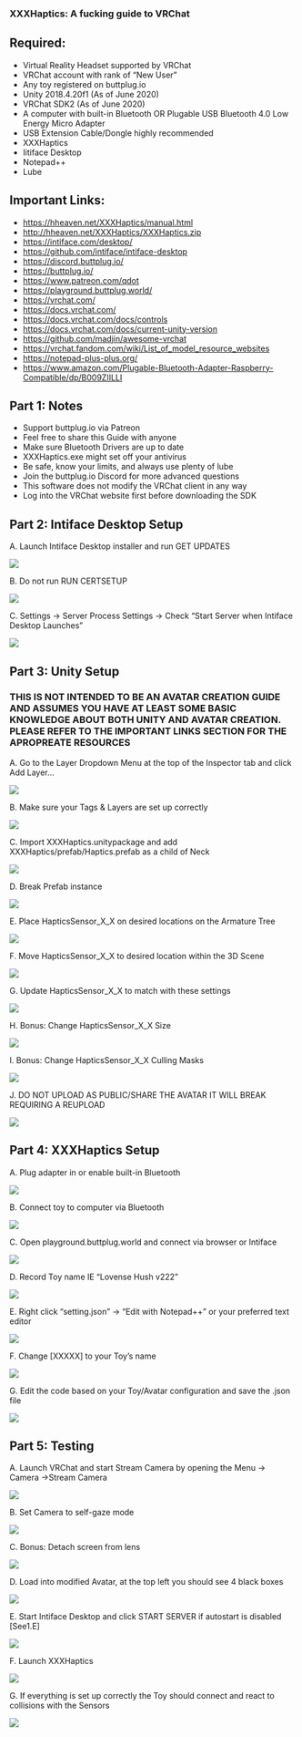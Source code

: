 ### XXXHaptics: A fucking guide to VRChat

## Required:

-   Virtual Reality Headset supported by VRChat
-   VRChat account with rank of “New User”
-   Any toy registered on buttplug.io
-   Unity 2018.4.20f1 (As of June 2020)
-   VRChat SDK2 (As of June 2020)
-   A computer with built-in Bluetooth OR Plugable USB Bluetooth 4.0 Low Energy Micro Adapter
-   USB Extension Cable/Dongle highly recommended
-   XXXHaptics
-   Iitiface Desktop
-   Notepad++
-   Lube

## Important Links:

-   <https://hheaven.net/XXXHaptics/manual.html>
-   <http://hheaven.net/XXXHaptics/XXXHaptics.zip>
-   <https://intiface.com/desktop/>
-   <https://github.com/intiface/intiface-desktop>
-   <https://discord.buttplug.io/>
-   <https://buttplug.io/>
-   <https://www.patreon.com/qdot>
-   <https://playground.buttplug.world/>
-   <https://vrchat.com/>
-   <https://docs.vrchat.com/>
-   <https://docs.vrchat.com/docs/controls>
-   <https://docs.vrchat.com/docs/current-unity-version>
-   <https://github.com/madjin/awesome-vrchat>
-   <https://vrchat.fandom.com/wiki/List_of_model_resource_websites>
-   <https://notepad-plus-plus.org/>
-   <https://www.amazon.com/Plugable-Bluetooth-Adapter-Raspberry-Compatible/dp/B009ZIILLI>

## Part 1: Notes

-   Support buttplug.io via Patreon
-   Feel free to share this Guide with anyone
-   Make sure Bluetooth Drivers are up to date
-   XXXHaptics.exe might set off your antivirus
-   Be safe, know your limits, and always use plenty of lube
-   Join the buttplug.io Discord for more advanced questions
-   This software does not modify the VRChat client in any way
-   Log into the VRChat website first before downloading the SDK

## Part 2: Intiface Desktop Setup

A. Launch Intiface Desktop installer and run GET UPDATES

![](media/d14fe20ab5ef22664cc0c390613c1dd2.png)

B.  Do not run RUN CERTSETUP

![](media/00cb8396ea411bcc0c8ad2aa69f53b67.png)

C.  Settings -\> Server Process Settings -\> Check “Start Server when Intiface Desktop Launches”

![](media/4cfbb5ddbb9c0615d05e8760ae3ad9e9.png)

## Part 3: Unity Setup 

### **THIS IS NOT INTENDED TO BE AN AVATAR CREATION GUIDE AND ASSUMES YOU HAVE AT LEAST SOME BASIC KNOWLEDGE ABOUT BOTH UNITY AND AVATAR CREATION. PLEASE REFER TO THE IMPORTANT LINKS SECTION FOR THE APROPREATE RESOURCES**

A.  Go to the Layer Dropdown Menu at the top of the Inspector tab and click Add Layer…

![](media/281a9a43d8c62bad9bb8854532c25e38.png)

B.  Make sure your Tags & Layers are set up correctly

![](media/0c3a17f6a680bf9e266d907e9c6c3645.png)

C.  Import XXXHaptics.unitypackage and add XXXHaptics/prefab/Haptics.prefab as a child of Neck

![](media/364f85821df6fbf3375b7cec024c2875.png)

D.  Break Prefab instance

![](media/87852a66b38fdea4ca805c6283c0e18a.png)

E.  Place HapticsSensor_X_X on desired locations on the Armature Tree

![](media/fa2d04d27532891869dccf30ac08b113.png)

F.  Move HapticsSensor_X_X to desired location within the 3D Scene

![](media/457b72931dbd7f1e6fcb105c2dedc3de.png)

G.  Update HapticsSensor_X_X to match with these settings

![](media/289c2c9bf5f043def108aa4ec6c767cc.png)

H.  Bonus: Change HapticsSensor_X_X Size

![](media/59bc2569db12e1f572d532b0b29b9a05.png)

I.  Bonus: Change HapticsSensor_X_X Culling Masks

![](media/24c1cb840aca964aa9dcb75c7419d385.png)

J.  DO NOT UPLOAD AS PUBLIC/SHARE THE AVATAR IT WILL BREAK REQUIRING A REUPLOAD

![](media/043a7ec81dd52af6e8104bafca8d2405.png)

## Part 4: XXXHaptics Setup

A.  Plug adapter in or enable built-in Bluetooth

![](media/077b8b0f1a747146c8c89d5659940b20.png)

B.  Connect toy to computer via Bluetooth

![](media/5909e4e8459bdac9b18dafc08dfe3969.png)

C.  Open playground.buttplug.world and connect via browser or Intiface

![](media/35161cfa42bdc9e1457110ec0fa6f0e8.png)

D.  Record Toy name IE “Lovense Hush v222”

![](media/538a09adc823400e5d8cb4ed131aec2e.png)

E.  Right click “setting.json” -\> “Edit with Notepad++” or your preferred text editor

![](media/c5f9edc77e73dfabb1b57f78082a1820.png)

F.  Change [XXXXX] to your Toy’s name

![](media/075c3c44e8c0e7ce39d00ae7a28994f8.png)

G.  Edit the code based on your Toy/Avatar configuration and save the .json file

![](media/7af072910d32e7db4ee77801b3f077a3.png)

## Part 5: Testing

A.  Launch VRChat and start Stream Camera by opening the Menu -\> Camera -\>Stream Camera

![](media/3c3f5bbe33b2f1ff9cc2510666a4063d.jpg)

B.  Set Camera to self-gaze mode

![](media/8e9e3cbad72c4ff552df974172367f4f.jpg)

C.  Bonus: Detach screen from lens

![](media/6132eb542694ea0cab71602aa13a33c8.jpg)

D.  Load into modified Avatar, at the top left you should see 4 black boxes

![](media/cde1b67853e4418ab583b52a0b6c0488.png)

E.  Start Intiface Desktop and click START SERVER if autostart is disabled [See1.E]

![](media/3481c49d2b281772f0284d5c3a6e8b4e.png)

F.  Launch XXXHaptics

![](media/1e3b32e0792ae5dcec2d3037ac86aadf.png)

G.  If everything is set up correctly the Toy should connect and react to collisions with the Sensors

![](media/f421a5bc060444d9178fb5c296567a2a.png)
